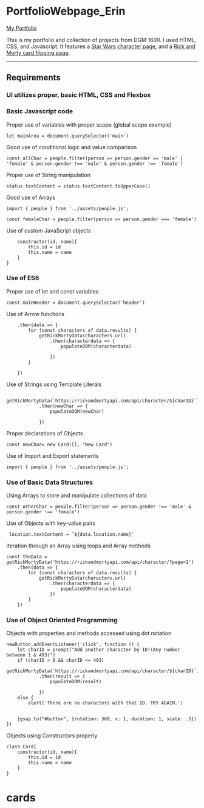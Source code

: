 # PortfolioWebpage_Erin
[My Portfolio](https://vigorous-kirch-6d872b.netlify.com/#projects)

This is my portfolio and collection of projects from DGM 1600. 
I used HTML, CSS, and Javascript. It features a [Star Wars character page](https://vigorous-kirch-6d872b.netlify.com/starwars.html), and a [Rick and Morty card flipping page](https://vigorous-kirch-6d872b.netlify.com/rick_morty.html).

---
## Requirements
### UI utilizes proper, basic HTML, CSS and Flexbox

### Basic Javascript code
Proper use of variables with proper scope
(global scope example)
```
let mainArea = document.querySelector('main')
```

Good use of conditional logic and value comparison
```
const allChar = people.filter(person => person.gender == 'male' | 'female' & person.gender !== 'male' & person.gender !== 'female')
```
Proper use of String manipulation

``` 
status.textContent = status.textContent.toUpperCase()
```

Good use of Arrays
```
import { people } from '../assets/people.js';

const femaleChar = people.filter(person => person.gender === 'female')
```

Use of custom JavaScript objects
```class Card{
    constructor(id, name){
        this.id = id
        this.name = name
    }
}
```

### Use of ES6

Proper use of let and const variables 
```
const mainHeader = document.querySelector('header')
```

Use of Arrow functions
```const theData = getRickMortyData('https://rickandmortyapi.com/api/character/?page=1')
    .then(data => {
        for (const characters of data.results) {
            getRickMortyData(characters.url)
                .then(characterdata => {
                    populateDOM(characterdata)

                })
        }

    })
```
Use of Strings using Template Literals
```
 getRickMortyData(`https://rickandmortyapi.com/api/character/${charID}`)
            .then(newChar => {
                populateDOM(newChar)

            })
```
Proper declarations of Objects
```
const newChar= new Card([], "New Card")
```

Use of Import and Export statements
```
import { people } from '../assets/people.js';
```

### Use of Basic Data Structures

Using Arrays to store and manipulate collections of data
```
const otherChar = people.filter(person => person.gender !== 'male' & person.gender !== 'female')
```

Use of Objects with key-value pairs
```
 location.textContent = `${data.location.name}`
 ```

Iteration through an Array using loops and Array methods
```
const theData = getRickMortyData('https://rickandmortyapi.com/api/character/?page=1')
    .then(data => {
        for (const characters of data.results) {
            getRickMortyData(characters.url)
                .then(characterdata => {
                    populateDOM(characterdata)
                })
        }
    })
  ```

### Use of Object Oriented Programming
Objects with properties and methods accessed using dot notation
```
newButton.addEventListener('click', function () {
    let charID = prompt("Add another character by ID!(Any number between 1 & 493)")
    if (charID > 0 && charID <= 493)
        getRickMortyData(`https://rickandmortyapi.com/api/character/${charID}`)
            .then(result => {
                populateDOM(result)

            })
    else {
        alert('There are no characters with that ID. TRY AGAIN.')
        

    }gsap.to("#button", {rotation: 360, x: 1, duration: 1, scale: .5})
})
```
Objects using Constructors properly
```
class Card{
    constructor(id, name){
        this.id = id
        this.name = name
    }
}
```

# cards
